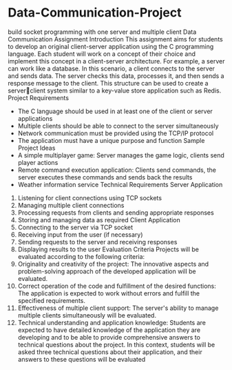 # Data-Communication-Project
build socket programming with one server and multiple client
Data Communication Assignment
Introduction
This assignment aims for students to develop an original client-server application using the C 
programming language. Each student will work on a concept of their choice and implement this 
concept in a client-server architecture. For example, a server can work like a database. In this 
scenario, a client connects to the server and sends data. The server checks this data, processes it, 
and then sends a response message to the client. This structure can be used to create a serverclient system similar to a key-value store application such as Redis.
Project Requirements
- The C language should be used in at least one of the client or server applications
- Multiple clients should be able to connect to the server simultaneously
- Network communication must be provided using the TCP/IP protocol
- The application must have a unique purpose and function
Sample Project Ideas
- A simple multiplayer game: Server manages the game logic, clients send player actions
- Remote command execution application: Clients send commands, the server executes these 
commands and sends back the results
- Weather information service
Technical Requirements
Server Application
1. Listening for client connections using TCP sockets
2. Managing multiple client connections
3. Processing requests from clients and sending appropriate responses
4. Storing and managing data as required
Client Application
1. Connecting to the server via TCP socket
2. Receiving input from the user (if necessary)
3. Sending requests to the server and receiving responses
4. Displaying results to the user
Evaluation Criteria
Projects will be evaluated according to the following criteria:
1. Originality and creativity of the project: The innovative aspects and problem-solving approach 
of the developed application will be evaluated.
2. Correct operation of the code and fulfillment of the desired functions: The application is 
expected to work without errors and fulfill the specified requirements.
3. Effectiveness of multiple client support: The server's ability to manage multiple clients 
simultaneously will be evaluated.
4. Technical understanding and application knowledge: Students are expected to have detailed 
knowledge of the application they are developing and to be able to provide comprehensive 
answers to technical questions about the project. In this context, students will be asked three 
technical questions about their application, and their answers to these questions will be 
evaluated
